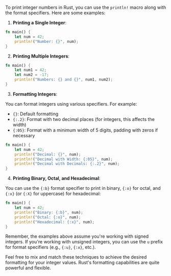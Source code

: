 To print integer numbers in Rust, you can use the `println!` macro along with the format specifiers. Here are some examples:

1. **Printing a Single Integer**:

```rust
fn main() {
    let num = 42;
    println!("Number: {}", num);
}
```

2. **Printing Multiple Integers**:

```rust
fn main() {
    let num1 = 42;
    let num2 = -17;
    println!("Numbers: {} and {}", num1, num2);
}
```

3. **Formatting Integers**:

You can format integers using various specifiers. For example:

- `{}`: Default formatting
- `{:.2}`: Format with two decimal places (for integers, this affects the width)
- `{:05}`: Format with a minimum width of 5 digits, padding with zeros if necessary

```rust
fn main() {
    let num = 42;
    println!("Decimal: {}", num);
    println!("Decimal with Width: {:05}", num);
    println!("Decimal with Decimals: {:.2}", num);
}
```

4. **Printing Binary, Octal, and Hexadecimal**:

You can use the `{:b}` format specifier to print in binary, `{:o}` for octal, and `{:x}` (or `{:X}` for uppercase) for hexadecimal:

```rust
fn main() {
    let num = 42;
    println!("Binary: {:b}", num);
    println!("Octal: {:o}", num);
    println!("Hexadecimal: {:x}", num);
}
```

Remember, the examples above assume you're working with signed integers. If you're working with unsigned integers, you can use the `u` prefix for format specifiers (e.g., `{:u}`, `{:x}`, etc.).

Feel free to mix and match these techniques to achieve the desired formatting for your integer values. Rust's formatting capabilities are quite powerful and flexible.
